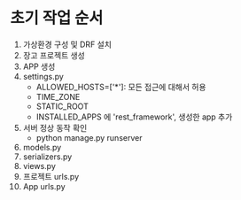 


# 초기 작업 순서
1. 가상환경 구성 및 DRF 설치
2. 장고 프로젝트 생성
3. APP 생성
4. settings.py
    - ALLOWED_HOSTS=['*']: 모든 접근에 대해서 허용
    - TIME_ZONE
    - STATIC_ROOT
    - INSTALLED_APPS 에 'rest_framework', 생성한 app 추가
5. 서버 정상 동작 확인
    - python manage.py runserver
6. models.py
7. serializers.py
8. views.py
9. 프로젝트 urls.py
10. App urls.py
